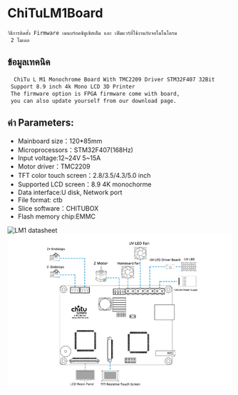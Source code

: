 # ChiTuLM1Board
 ```
 วิธีการติดตั้ง Firmware เมนบร์อดซิตูเซิสเต็ม และ เฟิมแวร์ที่ใช้งานกับจอโมโนโครม
  2 โมเดล 
 ```
## ข้อมูลเทคนิค 
```
  ChiTu L M1 Monochrome Board With TMC2209 Driver STM32F407 32Bit 
 Support 8.9 inch 4k Mono LCD 3D Printer
 The firmware option is FPGA firmware come with board,
 you can also update yourself from our download page.
```
## ค่า Parameters:
  - Mainboard size：120*85mm
  - Microprocessors：STM32F407(168Hz)
  - Input voltage:12~24V 5~15A
  - Motor driver：TMC2209
  - TFT color touch screen：2.8/3.5/4.3/5.0 inch
  - Supported LCD screen：8.9 4K monochorme
  - Data interface:U disk, Network port
  - File format: ctb
  - Slice software：CHITUBOX
  - Flash memory chip:EMMC

![LM1  datasheet](images/L-M1-1.jpg)
![LM1  datasheet](images/M-1.png)

